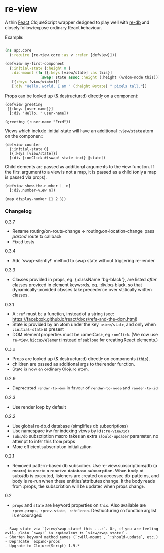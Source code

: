 # re-view

A thin [React](https://facebook.github.io/react/) ClojureScript wrapper designed to play well with [re-db](https://github.com/mhuebert/re-db) and closely follow/expose ordinary React behaviour.

Example:

```clj

(ns app.core
  (:require [re-view.core :as v :refer [defview]]))

(defview my-first-component
  {:initial-state {:height 0 }
   :did-mount (fn [{:keys [view/state] :as this}] 
                (swap! state assoc :height (.height (v/dom-node this))))}
   [{:keys [view/state]}] 
   [:div "Hello, world. I am " (:height @state) " pixels tall."])

```

Props can be looked up (& destructured) directly on a component:

```
(defview greeting
 [{:keys [user-name]}]
  [:div "Hello, " user-name])
  
(greeting {:user-name "Fred"})  
```

Views which include :initial-state will have an additional `:view/state` atom on the component:

```
(defview counter 
  {:initial-state 0}
  [{:keys [view/state]}] 
  [:div {:onClick #(swap! state inc)} @state])
```

Child elements are passed as additional arguments to the view function. 
If the first argument to a view is not a map, it is passed as a child (only a map is passed via props).

```
(defview show-the-number [_ n] 
  [:div.number-view n])
  
(map display-number [1 2 3])
```

### Changelog

0.3.7
- Rename routing/on-route-change -> routing/on-location-change, pass *parsed* route to callback
- Fixed tests

0.3.4
- Add 'swap-silently!' method to swap state without triggering re-render

0.3.3
- Classes provided in props, eg. {:className "bg-black"}, are listed *after* classes provided in element keywords, eg. :div.bg-black, so that dynamically-provided classes take precedence over statically written classes.

0.3.1
- A `:ref` must be a function, instead of a string (see: https://facebook.github.io/react/docs/refs-and-the-dom.html)
- State is provided by an atom under the key `:view/state`, and only when `:initial-state` is present
- DOM element properties must be camelCase, eg `:onClick`. (We now use `re-view.hiccup/element` instead of `sablono` for creating React elements.)

0.3.0
- Props are looked up (& destructured) directly on components (`this`). 
- children are passed as additional args to the render function. 
- State is now an ordinary Clojure atom.

0.2.9
- Deprecated `render-to-dom` in favour of `render-to-node` and `render-to-id`

0.2.3
- Use render loop by default

0.2.2

- Use global re-db.d database (simplifies db subscriptions)
- Use namespace kw for indexing views by id (`:re-view/id`)
- `subs/db` subscription macro takes an extra `should-update?` parameter, no attempt to infer this from props
- More efficient subscription initialization

0.2.1

- Removed pattern-based db subscriber. Use re-view.subscriptions/db (a macro) to create a reactive database subscription. When body of subs/db is executed, listeners are created on accessed db-patterns, and body is re-run when these entities/attributes change. If the body reads from :props, the subscription will be updated when props change.

0.2
- `props` and `state` are keyword properties on `this`. Also available are `:prev-props, :prev-state, :children`. Destructuring on function arglist is encouraged:      

```

- Swap state via `(view/swap-state! this ...)`. Or, if you are feeling evil, plain `swap!` is equivalent to `view/swap-state!`.
- Shorten keyword method names (`:will-mount`, `:should-update`, etc.)
- Depracate `expand-props`
- Upgrade to Clojure(Script) 1.9.*
